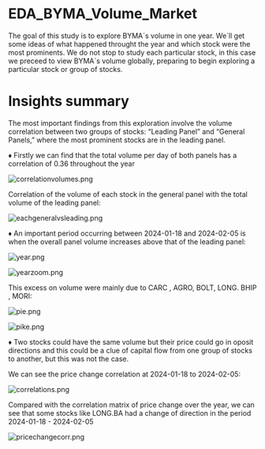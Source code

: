 # EDA_BYMA_Volume_Market

The goal of this study is to explore BYMA´s volume in one year. We´ll get some ideas of what happened throught the year and which stock were the most prominents.
We do not stop to study each particular stock, in this case we preceed to view BYMA´s volume globally, preparing to begin exploring a particular stock or group of stocks.

# Insights summary 


The most important findings from this exploration involve the volume correlation between two groups of stocks: “Leading Panel” and “General Panels,” where the most prominent stocks
are in the leading panel.


♦ Firstly we can find that the total volume per day of both panels has a correlation of 0.36 throughout the year


![correlationvolumes.png](correlationvolumes.png)


Correlation of the volume of each stock in the general panel with the total volume of the leading panel:


![eachgeneralvsleading.png](eachgeneralvsleading.png)


♦ An important period occurring between 2024-01-18 and 2024-02-05 is when the overall panel volume increases above that of the leading panel:

![year.png](year.png)


![yearzoom.png](yearzoom.png)


 This excess on volume were mainly due to CARC , AGRO, BOLT, LONG. BHIP , MORI:


 ![pie.png](pie.png)


 ![pike.png](pie.png)


 ♦ Two stocks could have the same volume but their price could go in oposit directions and this could be a clue of capital flow from one group of stocks to another, but this was not the case.


 We can see the price change correlation at 2024-01-18 to 2024-02-05: 


 ![correlations.png](correlations.png)



Compared with the correlation matrix of price change over the year, we can see that some stocks like LONG.BA had a change of direction in the period 2024-01-18 - 2024-02-05



 ![pricechangecorr.png](pricechangecorr.png)


 

 













